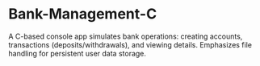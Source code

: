 # Bank-Management-C
A C-based console app simulates bank operations: creating accounts, transactions (deposits/withdrawals), and viewing details. Emphasizes file handling for persistent user data storage.
